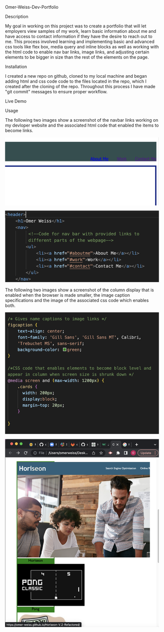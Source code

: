 Omer-Weiss-Dev-Portfolio

Description

My goal in working on this project was to create a portfolio that will let employers view samples of my work, learn basic information about me and have access to contact information if they have the desire to reach out to me. This process involved learning and implementing basic and advanced css tools like flex box, media query and inline blocks as well as working with the html code to enable nav bar links, image links, and adjusting certain elements to be bigger in size than the rest of the elements on the page. 

Installation

I created a new repo on github, cloned to my local machine and began adding html and css code code to the files located in the repo, which I created after the cloning of the repo. Throughout this process I have made "git commit" messages to ensure proper workflow.

Live Demo


Usage

The following two images show a screenshot of the navbar links working on my devloper website and the associated html code that enabled the items to become links. 

![ image of navigation bar code screenshot](/navbar-screenshot.png "navigation screenshot")

![ image of navigation bar links](/navbar.png "navigation bar code")

The following two images show a screenshot of the column display that is enabled when the browser is made smaller, the image caption specifications and the image of the associated css code which enables both. 

![ image of media resize and figcaption css code](/figcaption-media-screen-shot.png "css code ")

![ application link images displayed in column when items become smaller, in order to fit screen](/media-size.png "screenshot")
